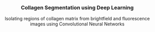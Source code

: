 <div align="center">
<h3 align="center">Collagen Segmentation using Deep Learning</h3>
    <p align="center">
    Isolating regions of collagen matrix from brightfield and fluorescence images using Convolutional Neural Networks
    </p>
</div>




